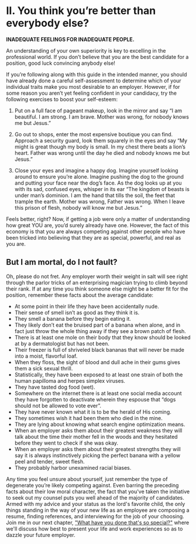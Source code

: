# II. You think you’re better than everybody else?

**INADEQUATE FEELINGS FOR INADEQUATE PEOPLE.**

An understanding of your own superiority is key to excelling in the professional world. If you don’t believe that you are the best candidate for a position, good luck convincing anybody else!

If you’re following along with this guide in the intended manner, you should have already done a careful self-assessment to determine which of your individual traits make you most desirable to an employer. However, if for some reason you aren’t yet feeling confident in your candidacy, try the following exercises to boost your self-esteem:

1. Put on a full face of pageant makeup, look in the mirror and say “I am beautiful. I am strong. I am brave. Mother was wrong, for nobody knows me but Jesus.”

2. Go out to shops, enter the most expensive boutique you can find. Approach a security guard, look them squarely in the eyes and say “My might is great though my body is small. In my chest there beats a lion’s heart. Father was wrong until the day he died and nobody knows me but Jesus.”

3. Close your eyes and imagine a happy dog. Imagine yourself looking around to ensure you’re alone. Imagine pushing the dog to the ground and putting your face near the dog’s face. As the dog looks up at you with its sad, confused eyes, whisper in its ear “The kingdom of beasts is under man’s dominion. I am the hand that tills the soil, the feet that trample the earth. Mother was wrong, Father was wrong. When I leave this prison of flesh, nobody will know me but Jesus.”

Feels better, right? Now, if getting a job were only a matter of understanding how great YOU are, you’d surely already have one. However, the fact of this economy is that you are always competing against other people who have been tricked into believing that they are as special, powerful, and real as you are.

## But I am mortal, do I not fault?

Oh, please do not fret. Any employer worth their weight in salt will see right through the parlor tricks of an enterprising magician trying to climb beyond their rank. If at any time you think someone else might be a better fit for the position, remember these facts about the average candidate:

- At some point in their life they have been accidentally nude.
- Their sense of smell isn’t as good as they think it is.
- They smell a banana before they begin eating it.
- They likely don’t eat the bruised part of a banana when alone, and in fact just throw the whole thing away if they see a brown patch of flesh.
- There is at least one mole on their body that they know should be looked at by a dermatologist but has not been.
- Their freezer is full of shriveled black bananas that will never be made into a moist, flavorful loaf.
- When they floss, the sight of blood and dull ache in their gums gives them a sick sexual thrill.
- Statistically, they have been exposed to at least one strain of both the human papilloma and herpes simplex viruses.
- They have tasted dog food (wet).
- Somewhere on the internet there is at least one social media account they have forgotten to deactivate wherein they espouse that “dogs should not be allowed to vote ever”.
- They have never known what it is to be the herald of His coming.
- They sometimes wish it had been them who died in the mine.
- They are lying about knowing what search engine optimization means.
- When an employer asks them about their greatest weakness they will talk about the time their mother fell in the woods and they hesitated before they went to check if she was okay.
- When an employer asks them about their greatest strengths they will say it is always instinctively picking the perfect banana with a yellow peel and tender, sweet flesh.
- They probably harbor unexamined racial biases.


Any time you feel unsure about yourself, just remember the type of degenerate you’re likely competing against. Even barring the preceding facts about their low moral character, the fact that you've taken the initiative to seek out my counsel puts you well ahead of the majority of candidates. Armed with my advice and your status as the lord's favorite child, the only things standing in the way of your new life as an employee are composing a resume, finding references, and interviewing for the job of your choosing. Join me in our next chapter, ["What have you done that's so special?"](/WEDIWCY/III.md) where we'll discuss how best to present your life and work experiences so as to dazzle your future employer.
